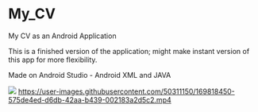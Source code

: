 # My_CV
My CV as an Android Application

This is a finished version of the application; might make instant version of this app for more flexibility.

Made on Android Studio  - Android XML and JAVA

![](https://user-images.githubusercontent.com/50311150/169816041-050770ca-13b9-4ca4-a67e-bdd5981f4fda.gif) https://user-images.githubusercontent.com/50311150/169818450-575de4ed-d6db-42aa-b439-002183a2d5c2.mp4

